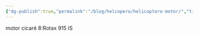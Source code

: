```yaml
---
{"dg-publish":true,"permalink":"/blog/helcopero/helicoptero-motor/","title":"Helicoptero - motor"}
---
```



motor cicaré 8:Rotax 915 IS

